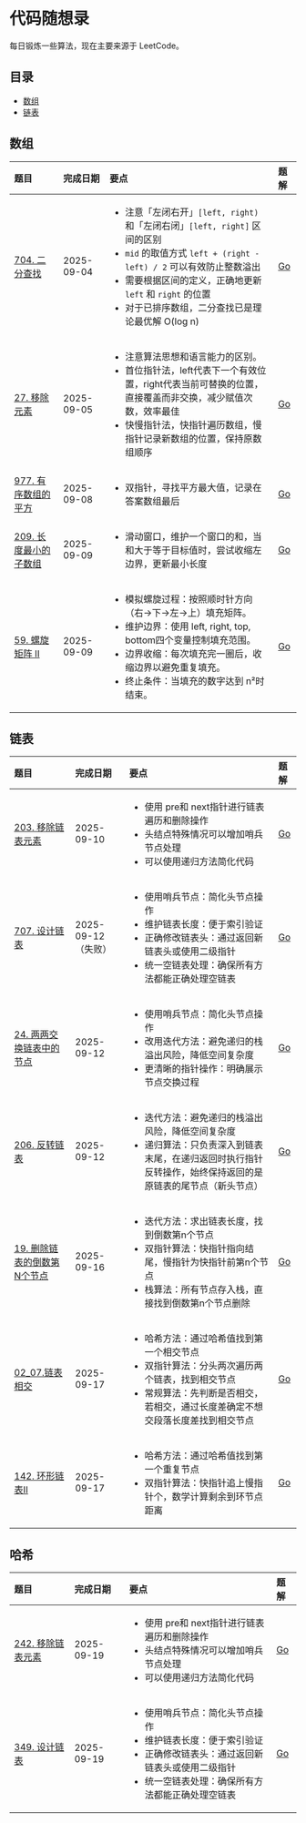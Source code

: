 # 代码随想录

每日锻炼一些算法，现在主要来源于 LeetCode。

## 目录

- [数组](#数组)
- [链表](#链表)

## 数组

| 题目 | 完成日期 | 要点 | 题解 |
| :--- | :--- | :--- | :--- |
| [704. 二分查找](https://leetcode.cn/problems/binary-search/) | 2025-09-04 | <ul><li>注意「左闭右开」`[left, right)` 和「左闭右闭」`[left, right]` 区间的区别</li><li>`mid` 的取值方式 `left + (right - left) / 2` 可以有效防止整数溢出</li><li>需要根据区间的定义，正确地更新 `left` 和 `right` 的位置</li><li>对于已排序数组，二分查找已是理论最优解 O(log n)</li></ul> | [Go](./lc/lc_704.go) |
| [27. 移除元素](https://leetcode.cn/problems/remove-element/) | 2025-09-05 | <ul><li>注意算法思想和语言能力的区别。</li><li>首位指针法，left代表下一个有效位置，right代表当前可替换的位置，直接覆盖而非交换，减少赋值次数，效率最佳</li><li>快慢指针法，快指针遍历数组，慢指针记录新数组的位置，保持原数组顺序</li></ul> | [Go](./lc/lc_27.go) |
| [977. 有序数组的平方](https://leetcode.cn/problems/squares-of-a-sorted-array/description/) | 2025-09-08 | <ul><li>双指针，寻找平方最大值，记录在答案数组最后</li></ul> | [Go](./lc/lc_977.go) |
| [209. 长度最小的子数组](https://leetcode.cn/problems/minimum-size-subarray-sum/description/) | 2025-09-09 | <ul><li>滑动窗口，维护一个窗口的和，当和大于等于目标值时，尝试收缩左边界，更新最小长度</li></ul> | [Go](./lc/lc_209.go) |
| [59. 螺旋矩阵 II](https://leetcode.cn/problems/spiral-matrix-ii/description/) | 2025-09-09 | <ul><li>模拟螺旋过程：按照顺时针方向（右→下→左→上）填充矩阵。</li><li>维护边界：使用 left, right, top, bottom四个变量控制填充范围。</li><li>边界收缩：每次填充完一圈后，收缩边界以避免重复填充。</li><li>终止条件：当填充的数字达到 n²时结束。</li></ul> | [Go](./lc/lc_59.go) |

## 链表

| 题目                                                                                             | 完成日期           | 要点                                                                                                                     | 题解                     |
|:-----------------------------------------------------------------------------------------------|:---------------|:-----------------------------------------------------------------------------------------------------------------------|:-----------------------|
| [203. 移除链表元素](https://leetcode.cn/problems/remove-linked-list-elements/description/)           | 2025-09-10     | <ul><li>使用 pre和 next指针进行链表遍历和删除操作</li><li>头结点特殊情况可以增加哨兵节点处理</li><li>可以使用递归方法简化代码</li></ul>                             | [Go](./lc/lc_203.go)   |
| [707. 设计链表](https://leetcode.cn/problems/design-linked-list/description/)                      | 2025-09-12（失败） | <ul><li>使用哨兵节点：简化头节点操作</li><li>维护链表长度：便于索引验证</li><li>正确修改链表头：通过返回新链表头或使用二级指针</li><li>统一空链表处理：确保所有方法都能正确处理空链表</li></ul> | [Go](./lc/lc_707.go)   |
| [24. 两两交换链表中的节点](https://leetcode.cn/problems/swap-nodes-in-pairs/description/)                | 2025-09-12     | <ul><li>使用哨兵节点：简化头节点操作</li><li>改用迭代方法：避免递归的栈溢出风险，降低空间复杂度</li><li>更清晰的指针操作：明确展示节点交换过程</li></ul>                         | [Go](./lc/lc_24.go)    |
| [206. 反转链表](https://leetcode.cn/problems/reverse-linked-list/description/)                     | 2025-09-12     | <ul><li>迭代方法：避免递归的栈溢出风险，降低空间复杂度</li><li>递归算法：只负责深入到链表末尾，在递归返回时执行指针反转操作，始终保持返回的是原链表的尾节点（新头节点）</li></ul>                 | [Go](./lc/lc_206.go)   |
| [19. 删除链表的倒数第N个节点](https://leetcode.cn/problems/remove-nth-node-from-end-of-list/description/) | 2025-09-16     | <ul><li>迭代方法：求出链表长度，找到倒数第n个节点</li><li>双指针算法：快指针指向结尾，慢指针为快指针前第n个节点</li><li>栈算法：所有节点存入栈，直接找到倒数第n个节点删除</li></ul>          | [Go](./lc/lc_19.go)    |
| [02_07.链表相交](https://leetcode.cn/problems/intersection-of-two-linked-lists-lcci/)              | 2025-09-17     | <ul><li>哈希方法：通过哈希值找到第一个相交节点</li><li>双指针算法：分头两次遍历两个链表，找到相交节点</li><li>常规算法：先判断是否相交，若相交，通过长度差确定不想交段落长度差找到相交节点</li></ul>   | [Go](./lc/lc_02_07.go) |
| [142. 环形链表II](https://leetcode.cn/problems/linked-list-cycle-ii/)                              | 2025-09-17     | <ul><li>哈希方法：通过哈希值找到第一个重复节点</li><li>双指针算法：快指针追上慢指针个，数学计算剩余到环节点距离</li></ul>                                             | [Go](./lc/lc_142.go)   |

## 哈希

| 题目                                                                                   | 完成日期       | 要点                                                                                                                     | 题解                     |
|:-------------------------------------------------------------------------------------|:-----------|:-----------------------------------------------------------------------------------------------------------------------|:-----------------------|
| [242. 移除链表元素](https://leetcode.cn/problems/remove-linked-list-elements/description/) | 2025-09-19 | <ul><li>使用 pre和 next指针进行链表遍历和删除操作</li><li>头结点特殊情况可以增加哨兵节点处理</li><li>可以使用递归方法简化代码</li></ul>                             | [Go](./lc/lc_203.go)   |
| [349. 设计链表](https://leetcode.cn/problems/design-linked-list/description/)            | 2025-09-19 | <ul><li>使用哨兵节点：简化头节点操作</li><li>维护链表长度：便于索引验证</li><li>正确修改链表头：通过返回新链表头或使用二级指针</li><li>统一空链表处理：确保所有方法都能正确处理空链表</li></ul> | [Go](./lc/lc_707.go)   |
